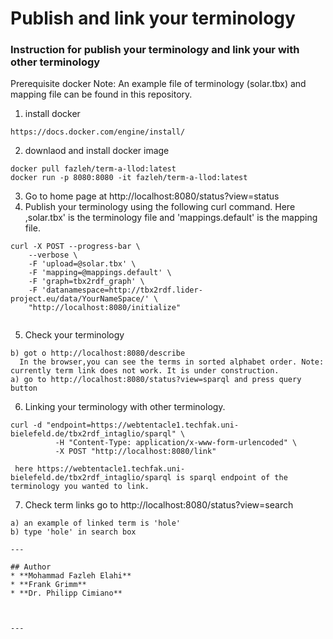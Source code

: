 # Publish and link your terminology
### Instruction for publish your terminology and link your with other terminology
Prerequisite
docker
Note: An example file of terminology (solar.tbx) and mapping file can be found in this repository.

1. install docker
```
https://docs.docker.com/engine/install/
```
2. downlaod and install docker image
```
docker pull fazleh/term-a-llod:latest
docker run -p 8080:8080 -it fazleh/term-a-llod:latest
```
3. Go to home page at http://localhost:8080/status?view=status 
4. Publish your terminology using the following curl command. Here ,solar.tbx' is the terminology file and 'mappings.default' is the mapping file.
```
curl -X POST --progress-bar \
    --verbose \
    -F 'upload=@solar.tbx' \
    -F 'mapping=@mappings.default' \
    -F 'graph=tbx2rdf_graph' \
    -F 'datanamespace=http://tbx2rdf.lider-project.eu/data/YourNameSpace/' \
    "http://localhost:8080/initialize"
    
```
5. Check your terminology
 ```
b) got o http://localhost:8080/describe
   In the browser,you can see the terms in sorted alphabet order. Note: currently term link does not work. It is under construction. 
a) go to http://localhost:8080/status?view=sparql and press query button
```
6. Linking your terminology with other terminology.
```
curl -d "endpoint=https://webtentacle1.techfak.uni-bielefeld.de/tbx2rdf_intaglio/sparql" \
          -H "Content-Type: application/x-www-form-urlencoded" \
          -X POST "http://localhost:8080/link"      
          
 here https://webtentacle1.techfak.uni-bielefeld.de/tbx2rdf_intaglio/sparql is sparql endpoint of the terminology you wanted to link.         
 ```
7. Check term links
  go to http://localhost:8080/status?view=search
 ```
a) an example of linked term is 'hole' 
b) type 'hole' in search box

---

## Author
* **Mohammad Fazleh Elahi**
* **Frank Grimm**
* **Dr. Philipp Cimiano**



---
